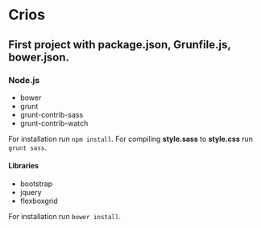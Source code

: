 # Crios
## First project with package.json, Grunfile.js, bower.json.

### Node.js
- bower
- grunt
- grunt-contrib-sass
- grunt-contrib-watch

For installation run `npm install`.
For compiling **style.sass** to **style.css** run `grunt sass`.

#### Libraries
- bootstrap
- jquery
- flexboxgrid

For installation run `bower install`.
